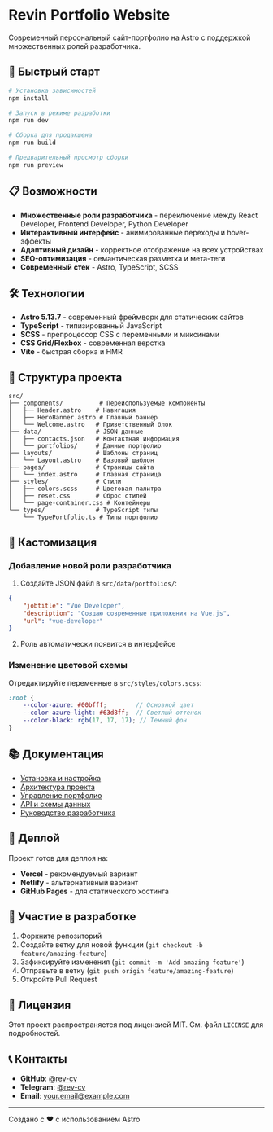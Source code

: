 # Revin Portfolio Website

Современный персональный сайт-портфолио на Astro с поддержкой множественных ролей разработчика.

## 🚀 Быстрый старт

```bash
# Установка зависимостей
npm install

# Запуск в режиме разработки
npm run dev

# Сборка для продакшена
npm run build

# Предварительный просмотр сборки
npm run preview
```

## 📋 Возможности

- **Множественные роли разработчика** - переключение между React Developer, Frontend Developer, Python Developer
- **Интерактивный интерфейс** - анимированные переходы и hover-эффекты
- **Адаптивный дизайн** - корректное отображение на всех устройствах
- **SEO-оптимизация** - семантическая разметка и мета-теги
- **Современный стек** - Astro, TypeScript, SCSS

## 🛠 Технологии

- **Astro 5.13.7** - современный фреймворк для статических сайтов
- **TypeScript** - типизированный JavaScript
- **SCSS** - препроцессор CSS с переменными и миксинами
- **CSS Grid/Flexbox** - современная верстка
- **Vite** - быстрая сборка и HMR

## 📁 Структура проекта

```
src/
├── components/          # Переиспользуемые компоненты
│   ├── Header.astro    # Навигация
│   ├── HeroBanner.astro # Главный баннер
│   └── Welcome.astro   # Приветственный блок
├── data/               # JSON данные
│   ├── contacts.json   # Контактная информация
│   └── portfolios/     # Данные портфолио
├── layouts/            # Шаблоны страниц
│   └── Layout.astro    # Базовый шаблон
├── pages/              # Страницы сайта
│   └── index.astro     # Главная страница
├── styles/             # Стили
│   ├── colors.scss     # Цветовая палитра
│   ├── reset.css       # Сброс стилей
│   └── page-container.css # Контейнеры
└── types/              # TypeScript типы
    └── TypePortfolio.ts # Типы портфолио
```

## 🎨 Кастомизация

### Добавление новой роли разработчика

1. Создайте JSON файл в `src/data/portfolios/`:
```json
{
    "jobtitle": "Vue Developer",
    "description": "Создаю современные приложения на Vue.js",
    "url": "vue-developer"
}
```

2. Роль автоматически появится в интерфейсе

### Изменение цветовой схемы

Отредактируйте переменные в `src/styles/colors.scss`:
```scss
:root {
    --color-azure: #00bfff;        // Основной цвет
    --color-azure-light: #63d8ff;  // Светлый оттенок
    --color-black: rgb(17, 17, 17); // Темный фон
}
```

## 📚 Документация

- [Установка и настройка](docs/getting-started/installation.md)
- [Архитектура проекта](docs/architecture/overview.md)
- [Управление портфолио](docs/content/portfolio-management.md)
- [API и схемы данных](docs/api/data-schemas.md)
- [Руководство разработчика](docs/contributing/code-style.md)

## 🚀 Деплой

Проект готов для деплоя на:
- **Vercel** - рекомендуемый вариант
- **Netlify** - альтернативный вариант
- **GitHub Pages** - для статического хостинга

## 🤝 Участие в разработке

1. Форкните репозиторий
2. Создайте ветку для новой функции (`git checkout -b feature/amazing-feature`)
3. Зафиксируйте изменения (`git commit -m 'Add amazing feature'`)
4. Отправьте в ветку (`git push origin feature/amazing-feature`)
5. Откройте Pull Request

## 📄 Лицензия

Этот проект распространяется под лицензией MIT. См. файл `LICENSE` для подробностей.

## 📞 Контакты

- **GitHub**: [@rev-cv](https://github.com/rev-cv)
- **Telegram**: [@rev-cv](https://t.me/rev-cv)
- **Email**: your.email@example.com

---

Создано с ❤️ с использованием Astro